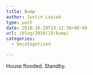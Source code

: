```yaml
---
title: Bump
author: Justin Lascek
type: post
date: 2010-10-20T23:12:56+00:00
url: /blog/2010/10/bump/
categories:
  - Uncategorized

---
```

House flooded. Standby.
